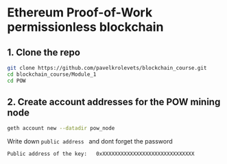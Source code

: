 # Ethereum Proof-of-Work permissionless blockchain

## 1. Clone the repo

```bash
git clone https://github.com/pavelkrolevets/blockchain_course.git
cd blockchain_course/Module_1
cd POW
```


## 2. Create account addresses for the POW mining node

```bash
geth account new --datadir pow_node
```
Write down ```public address ``` and dont forget the password
```
Public address of the key:   0xXXXXXXXXXXXXXXXXXXXXXXXXXXXXXX
```